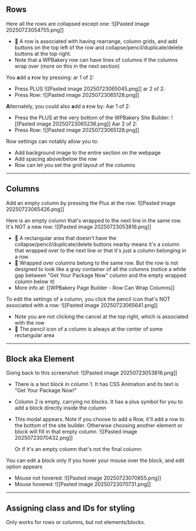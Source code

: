 ## Rows

Here all the rows are collapsed except one:
![[Pasted image 20250723054755.png]]
- 👀 A row is associated with having rearrange, column grids, and add buttons on the top left of the row and collapse/pencil/duplicate/delete buttons at the top right.
- Note that a WPBakery row can have lines of columns if the columns wrap over (more on this in the next section)

You **a**dd a **r**ow by pressing:
ar 1 of 2:
- Press PLUS
![[Pasted image 20250723065045.png]]
ar 2 of 2:
- Press Row:
  ![[Pasted image 20250723065128.png]]

**A**lternately, you could also **a**dd a **r**ow by:
Aar 1 of 2:
- Press the PLUS at the very bottom of the WPBakery Site Builder:
  ![[Pasted image 20250723065236.png]]
Aar 2 of 2:
- Press Row:
  ![[Pasted image 20250723065128.png]]

Row settings can notably allow you to:
- Add background image to the entire section on the webpage
- Add spacing above/below the row
- Row can let you set the grid layout of the columns

---


## Columns

Add an empty column by pressing the Plus at the row:
![[Pasted image 20250723065426.png]]

Here is an empty column that's wrapped to the next line in the same row. It's NOT a new row:
![[Pasted image 20250723053816.png]]
- 👀 A rectangular area that doesn't have the collapse/pencil/duplicate/delete buttons nearby means it's a column that wrapped over to the next line or that it's just a column belonging in a row. 
- 👀 Wrapped over columns belong to the same row. But the row is not designed to look like a gray container of all the columns (notice a white gap between "Get Your Package Now" column and the empty wrapped column below it)
- More info at: [[WPBakery Page Builder - Row Can Wrap Columns]]

To edit the settings of a column, you click the pencil icon that's NOT associated with a row:
![[Pasted image 20250723065641.png]]
- Note you are not clicking the cancel at the top right, which is associated with the row
- 👀 The pencil icon of a column is always at the center of some rectangular area

---

## Block aka Element

Going back to this screenshot:
![[Pasted image 20250723053816.png]]
- There is a text block in column 1. It has CSS Animation and its text is "Get Your Package Now!"
- Column 2 is empty, carrying no blocks. It has a plus symbol for you to add a block directly inside the column
- This modal appears. Note if you choose to add a Row, it'll add a row to the bottom of the site builder. Otherwise choosing another element or block will fill in that empty column.
  ![[Pasted image 20250723070432.png]]
  
  Or if it's an empty column that's not the final column:
  
You can edit a block only if you hover your mouse over the block, and edit option appears
- Mouse not hovered:
  ![[Pasted image 20250723070655.png]]
- Mouse hovered:
  ![[Pasted image 20250723070731.png]]


---

## Assigning class and IDs for styling

Only works for rows or columns, but not elements/blocks.